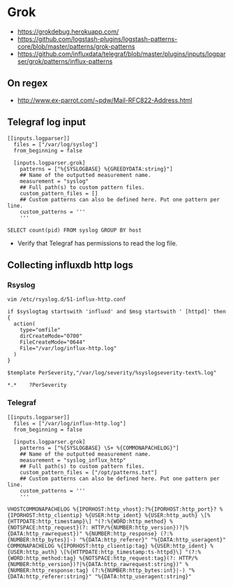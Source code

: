 # Grok

* https://grokdebug.herokuapp.com/
* https://github.com/logstash-plugins/logstash-patterns-core/blob/master/patterns/grok-patterns
* https://github.com/influxdata/telegraf/blob/master/plugins/inputs/logparser/grok/patterns/influx-patterns

## On regex

* http://www.ex-parrot.com/~pdw/Mail-RFC822-Address.html

## Telegraf log input

```
[[inputs.logparser]]
  files = ["/var/log/syslog"]
  from_beginning = false

  [inputs.logparser.grok]
    patterns = ["%{SYSLOGBASE} %{GREEDYDATA:string}"]
    ## Name of the outputted measurement name.
    measurement = "syslog"
    ## Full path(s) to custom pattern files.
    custom_pattern_files = []
    ## Custom patterns can also be defined here. Put one pattern per line.
    custom_patterns = '''
    '''
```

```
SELECT count(pid) FROM syslog GROUP BY host
```

* Verify that Telegraf has permissions to read the log file.

## Collecting influxdb http logs

### Rsyslog
```
vim /etc/rsyslog.d/51-influx-http.conf
```

```
if $syslogtag startswith 'influxd' and $msg startswith ' [httpd]' then {
  action(
    type="omfile"
    dirCreateMode="0700"
    FileCreateMode="0644"
    File="/var/log/influx-http.log"
  )
}
```

```
$template PerSeverity,"/var/log/severity/%syslogseverity-text%.log"

*.*    ?PerSeverity
```

### Telegraf
```
[[inputs.logparser]]
  files = ["/var/log/influx-http.log"]
  from_beginning = false

  [inputs.logparser.grok]
    patterns = ["%{SYSLOGBASE} \S+ %{COMMONAPACHELOG}"]
    ## Name of the outputted measurement name.
    measurement = "syslog_influx_http"
    ## Full path(s) to custom pattern files.
    custom_pattern_files = ["/opt/patterns.txt"]
    ## Custom patterns can also be defined here. Put one pattern per line.
    custom_patterns = '''
    '''
```

```
VHOSTCOMMONAPACHELOG %{IPORHOST:http_vhost}:?%{IPORHOST:http_port}? %{IPORHOST:http_clientip} %{USER:http_ident} %{USER:http_auth} \[%{HTTPDATE:http_timestamp}\] "(?:%{WORD:http_method} %{NOTSPACE:http_request}(?: HTTP/%{NUMBER:http_version})?|%{DATA:http_rawrequest})" %{NUMBER:http_response} (?:%{NUMBER:http_bytes}|-) "%{DATA:http_referer}" "%{DATA:http_useragent}"
COMMONAPACHELOG %{IPORHOST:http_clientip:tag} %{USER:http_ident} %{USER:http_auth} \[%{HTTPDATE:http_timestamp:ts-httpd}\] "(?:%{WORD:http_method:tag} %{NOTSPACE:http_request:tag}(?: HTTP/%{NUMBER:http_version})?|%{DATA:http_rawrequest:string})" %{NUMBER:http_response:tag} (?:%{NUMBER:http_bytes:int}|-) "%{DATA:http_referer:string}" "%{DATA:http_useragent:string}"
```
